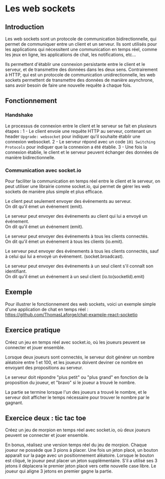 # Les web sockets

## Introduction

Les web sockets sont un protocole de communication bidirectionnelle, qui permet de communiquer entre un client et un serveur. Ils sont utilisés pour les applications qui nécessitent une communication en temps réel, comme les jeux en ligne, les applications de chat, les notifications, etc...

Ils permettent d'établir une connexion persistante entre le client et le serveur, et de transmettre des données dans les deux sens. Contrairement à HTTP, qui est un protocole de communication unidirectionnelle, les web sockets permettent de transmettre des données de manière asynchrone, sans avoir besoin de faire une nouvelle requête à chaque fois.

## Fonctionnement

### Handshake

Le processus de connexion entre le client et le serveur se fait en plusieurs étapes :
1 - Le client envoie une requête HTTP au serveur, contenant un header `Upgrade: websocket` pour indiquer qu'il souhaite établir une connexion websocket.
2 - Le serveur répond avec un code `101 Switching Protocols` pour indiquer que la connexion a été établie.
3 - Une fois la connexion établie, le client et le serveur peuvent échanger des données de manière bidirectionnelle.

### Communication avec socket.io

Pour faciliter la communication en temps réel entre le client et le serveur, on peut utiliser une librairie comme socket.io, qui permet de gérer les web sockets de manière plus simple et plus efficace.

Le client peut seulement envoyer des événements au serveur.  
On dit qu'il émet un événement (emit).

Le serveur peut envoyer des événements au client qui lui a envoyé un événement.  
On dit qu'il émet un événement (emit).

Le serveur peut envoyer des événements à tous les clients connectés.  
On dit qu'il émet un événement à tous les clients (io.emit).

Le serveur peut envoyer des événements à tous les clients connectés, sauf à celui qui lui a envoyé un événement. (socket.broadcast).

Le serveur peut envoyer des événements à un seul client s'il connaît son identifiant.  
On dit qu'il émet un événement à un seul client (io.to(socketId).emit)

## Exemple

Pour illustrer le fonctionnement des web sockets, voici un exemple simple d'une application de chat en temps réel :
https://github.com/ThomasLaforge/chat-example-react-socketio

## Exercice pratique

Créez un jeu en temps réel avec socket.io, où les joueurs peuvent se connecter et jouer ensemble.

Lorsque deux joueurs sont connectés, le serveur doit générer un nombre aléatoire entre 1 et 100, et les joueurs doivent deviner ce nombre en envoyant des propositions au serveur.

Le serveur doit répondre "plus petit" ou "plus grand" en fonction de la proposition du joueur, et "bravo" si le joueur a trouvé le nombre.

La partie se termine lorsque l'un des joueurs a trouvé le nombre, et le serveur doit afficher le temps nécessaire pour trouver le nombre par le gagnant.

## Exercice deux : tic tac toe

Créez un jeu de morpion en temps réel avec socket.io, où deux joueurs peuvent se connecter et jouer ensemble.

En bonus, réalisez une version temps réel du jeu de morpion. Chaque joueur ne possède que 3 pions à placer. Une fois un jeton placé, un bouton apparaît sur la page avec un positionnement aléatoire. Lorsque le bouton est cliqué, le joueur peut placer un jeton supplémentaire. S'il a utilisé ses 3 jetons il déplacera le premier jeton placé vers cette nouvelle case libre. Le joueur qui aligne 3 jetons en premier gagne la partie.